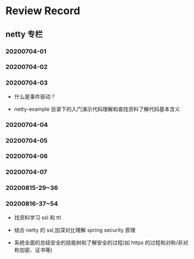 Review Record
===

## netty 专栏

### 20200704-01

### 20200704-02

### 20200704-03

- 什么是事件驱动？

- netty-example 目录下的入门演示代码理解和查找资料了解代码基本含义

### 20200704-04
### 20200704-05
### 20200704-06
### 20200704-07

### 20200815-29~36

### 20200816-37~54

- 找资料学习 ssl 和 ttl

- 结合 netty 的 ssl,加深对比理解 spring security 原理

- 系统全面的总结安全的技能树和了解安全的过程(如 https 的过程和对称/非对称加密、证书等)